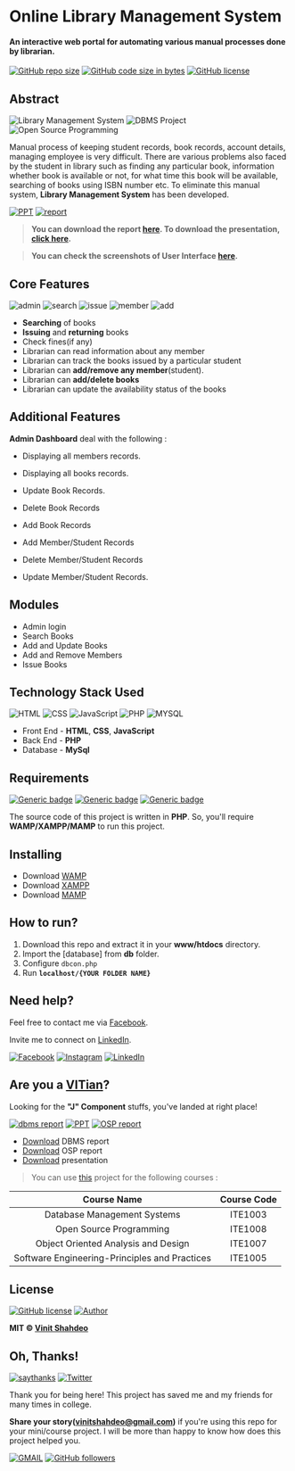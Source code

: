 # Online Library Management System
#### An interactive web portal for automating various manual processes done by librarian.

[![GitHub repo size](https://img.shields.io/github/repo-size/vinitshahdeo/Library-Management-System.svg?logo=github&style=social)](https://vinitshahdeo.github.io/Library-Management-System/) [![GitHub code size in bytes](https://img.shields.io/github/languages/code-size/vinitshahdeo/Library-Management-System.svg?logo=git&style=social)](https://vinitshahdeo.github.io/Library-Management-System/) [![GitHub license](https://img.shields.io/github/license/vinitshahdeo/Library-Management-System.svg?style=social&logo=github)](https://github.com/vinitshahdeo/Library-Management-System/blob/master/LICENSE)

## Abstract

![Library Management System](https://img.shields.io/badge/library--management-system-orange.svg) 
![DBMS Project](https://img.shields.io/badge/DBMS-project-yellowgreen.svg)
![Open Source Programming](https://img.shields.io/badge/open--source-programming-ff69b4.svg)

Manual process of keeping student records, book records, account details, managing employee is very difficult. There are various problems also faced by the student in library such as finding any particular book, information whether book is available or not, for what time this book will be available, searching of books using ISBN number etc. To eliminate this manual system, **Library Management System** has been developed.

[![PPT](https://img.shields.io/static/v1.svg?label=Project&message=PPT&logo=microsoft-powerpoint&style=social)](https://github.com/vinitshahdeo/Library-Management-System/raw/master/PPTs/ONLINE%20LIBRARY%20MANAGEMENT%20SYSTEM.pptx) [![report](https://img.shields.io/static/v1.svg?label=Project&message=Report&logo=microsoft-word&style=social)](https://github.com/vinitshahdeo/Library-Management-System/raw/master/PROJECT%20REPORT/LIBRARY%20Management%20System%20Report.pdf)

> **You can download the report [here](https://github.com/vinitshahdeo/Library-Management-System/raw/master/PROJECT%20REPORT/LIBRARY%20Management%20System%20Report.pdf). To download the presentation, [click here](https://github.com/vinitshahdeo/Library-Management-System/raw/master/PPTs/ONLINE%20LIBRARY%20MANAGEMENT%20SYSTEM.pptx).**

> **You can check the screenshots of User Interface [here](https://github.com/vinitshahdeo/Library-Management-System/tree/master/screenshots).**

## Core Features

![admin](https://img.shields.io/badge/admin-login-teal.svg) 
![search](https://img.shields.io/badge/seacrh-books-yellowgreen.svg)
![issue](https://img.shields.io/badge/issue-books-ff69b4.svg)
![member](https://img.shields.io/badge/add-member-dodgerblue.svg) 
![add](https://img.shields.io/badge/add-books-orange.svg) 

- **Searching** of books
- **Issuing** and **returning** books
- Check fines(if any)
- Librarian can read information about any member
- Librarian can track the books issued by a particular student
- Librarian can **add/remove any member**(student).
- Librarian can **add/delete books**
- Librarian can update the availability status of the books

## Additional Features

**Admin Dashboard** deal with the following : 

- Displaying all members records.

- Displaying all books records.

- Update Book Records.

- Delete Book Records

- Add Book Records

- Add Member/Student Records

- Delete Member/Student Records

- Update Member/Student Records.

## Modules

- Admin login
- Search Books
- Add and Update Books
- Add and Remove Members
- Issue Books

## Technology Stack Used

![HTML](https://img.shields.io/badge/frontend-html-orange.svg) 
![CSS](https://img.shields.io/badge/frontend-css-yellowgreen.svg)
![JavaScript](https://img.shields.io/badge/frontend-js-ff69b4.svg)
![PHP](https://img.shields.io/badge/backend-php-blue.svg) 
![MYSQL](https://img.shields.io/badge/database-mysql-lightgray.svg) 

- Front End - **HTML**, **CSS**, **JavaScript**
- Back End - **PHP**
- Database - **MySql**

## Requirements

[![Generic badge](https://img.shields.io/badge/wamp-server-red.svg)](http://www.wampserver.com/en/) [![Generic badge](https://img.shields.io/badge/xampp-server-blue.svg)](https://www.apachefriends.org/download.html) [![Generic badge](https://img.shields.io/badge/mamp-server-lightgrey.svg)](https://www.mamp.info/en/)

The source code of this project is written in **PHP**. So, you'll require **WAMP/XAMPP/MAMP** to run this project.

## Installing 

- Download [WAMP](http://www.wampserver.com/en/)
- Download [XAMPP](https://www.apachefriends.org/download.html)
- Download [MAMP](https://www.mamp.info/en/)

## How to run?

1. Download this repo and extract it in your **www/htdocs** directory. 
2. Import the [database] from **db** folder. 
3. Configure `dbcon.php` 
4. Run **`localhost/{YOUR FOLDER NAME}`**

## Need help?

Feel free to contact me via [Facebook](https://www.facebook.com/vinit.shahdeo).

Invite me to connect on [LinkedIn](https://www.linkedin.com/in/vinitshahdeo/).

[![Facebook](https://img.shields.io/static/v1.svg?label=follow&message=@vinit.shahdeo&color=9cf&logo=facebook&style=flat&logoColor=white&colorA=informational)](https://www.facebook.com/vinit.shahdeo)  [![Instagram](https://img.shields.io/static/v1.svg?label=follow&message=@vinitshahdeo&color=grey&logo=instagram&style=flat&logoColor=white&colorA=critical)](https://www.instagram.com/vinitshahdeo/) [![LinkedIn](https://img.shields.io/static/v1.svg?label=connect&message=@vinitshahdeo&color=success&logo=linkedin&style=flat&logoColor=white&colorA=blue)](https://www.linkedin.com/in/vinitshahdeo/)

## Are you a [VITian](http://www.vit.ac.in/)?

Looking for the **"J" Component** stuffs, you've landed at right place!

[![dbms report](https://img.shields.io/static/v1.svg?label=DBMS&message=Report&logo=microsoft-word&style=social)](https://github.com/vinitshahdeo/Library-Management-System/raw/master/PROJECT%20REPORT/LMS-DBMS%20Report-Vinit%20Shahdeo.pdf) [![PPT](https://img.shields.io/static/v1.svg?label=Project&message=PPT&logo=microsoft-powerpoint&style=social)](https://github.com/vinitshahdeo/Library-Management-System/raw/master/PPTs/ONLINE%20LIBRARY%20MANAGEMENT%20SYSTEM.pptx) [![OSP report](https://img.shields.io/static/v1.svg?label=OSP&message=Report&logo=microsoft-word&style=social)](https://github.com/vinitshahdeo/Library-Management-System/raw/master/PROJECT%20REPORT/LIBRARY%20Management%20System%20Report.pdf)

- [Download](https://github.com/vinitshahdeo/Library-Management-System/raw/master/PROJECT%20REPORT/LMS-DBMS%20Report-Vinit%20Shahdeo.pdf) DBMS report
- [Download](https://github.com/vinitshahdeo/Library-Management-System/raw/master/PROJECT%20REPORT/LIBRARY%20Management%20System%20Report.pdf) OSP report
- [Download](https://github.com/vinitshahdeo/Library-Management-System/raw/master/PPTs/ONLINE%20LIBRARY%20MANAGEMENT%20SYSTEM.pdf) presentation

> You can use [this](https://github.com/vinitshahdeo/Library-Management-System) project for the following courses : 

| Course Name  | Course Code  |
|:-:|:-:|
| Database Management Systems | ITE1003 |
| Open Source Programming | ITE1008 |
| Object Oriented Analysis and Design  | ITE1007 |
| Software Engineering-Principles and Practices	| ITE1005 |

## License

[![GitHub license](https://img.shields.io/github/license/vinitshahdeo/Library-Management-System.svg?style=social&logo=github)](https://github.com/vinitshahdeo/Library-Management-System/blob/master/LICENSE) [![Author](https://img.shields.io/static/v1.svg?label=Author&message=@vinitshahdeo&logo=github&style=social)](https://github.com/vinitshahdeo)

**MIT &copy; [Vinit Shahdeo](https://github.com/vinitshahdeo/Library-Management-System/blob/master/LICENSE)**

## Oh, Thanks!

[![saythanks](https://img.shields.io/badge/say-thanks-ff69b4.svg)](https://facebook.com/vinit.shahdeo) 
[![Twitter](https://img.shields.io/twitter/url/https/github.com/vinitshahdeo/Library-Management-System.svg?style=social)](https://twitter.com/intent/tweet?text=Library%20Management%20System%20by@Vinit_Shahdeo%20:&url=https://github.com/vinitshahdeo/Library-Management-System)

Thank you for being here!
This project has saved me and my friends for many times in college.

**Share your story([vinitshahdeo@gmail.com](https://mail.google.com/mail/))** if you're using this repo for your mini/course project. I will be more than happy to know how does this project helped you.

[![GMAIL](https://img.shields.io/static/v1.svg?label=send&message=vinitshahdeo@gmail.com&color=red&logo=gmail&style=social)](https://www.github.com/vinitshahdeo) [![GitHub followers](https://img.shields.io/github/followers/vinitshahdeo.svg?label=Follow&style=social)](https://github.com/vinitshahdeo/)

